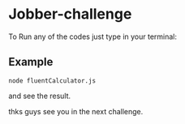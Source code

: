# Jobber-challenge

To Run any of the codes just type in your terminal:

## Example

```
node fluentCalculator.js
```

and see the result.

thks guys see you in the next challenge.
